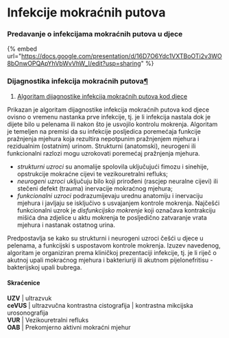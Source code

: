 # Infekcije mokraćnih putova

### Predavanje o infekcijama mokraćnih putova u djece <a href="#dijagnostika-infekcija-mokracnih-putova" id="dijagnostika-infekcija-mokracnih-putova"></a>

{% embed url="https://docs.google.com/presentation/d/16D7O6Ydc1VXTBoOTi2v3WO8bOnwOPQApYhVbWvVhW_I/edit?usp=sharing" %}

### Dijagnostika infekcija mokraćnih putova[¶](http://slaven-abdovic.from.hr/uti/#dijagnostika-infekcija-mokracnih-putova) <a href="#dijagnostika-infekcija-mokracnih-putova" id="dijagnostika-infekcija-mokracnih-putova"></a>

1. [Algoritam dijagnostike infekcija mokraćnih putova kod djece](https://drive.google.com/file/d/1yMfZRo2QVSe0Qfg8ZOKy5OJjzQzhN6OY/view?usp=sharing)

Prikazan je algoritam dijagnostike infekcija mokraćnih putova kod djece ovisno o vremenu nastanka prve infekcije, tj. je li infekcija nastala dok je dijete bilo u pelenama ili nakon što je usvojilo kontrolu mokrenja. Algoritam je temeljen na premisi da su infekcije posljedica poremećaja funkcije pražnjenja mjehura koja rezultira nepotpunim pražnjenjem mjehura i rezidualnim (ostatnim) urinom. Strukturni (anatomski), neurogeni ili funkcionalni razlozi mogu uzrokovati poremećaj pražnjenja mjehura.

* _strukturni uzroci_ su anomalije spolovila uključujući fimozu i sinehije, opstrukcije mokraćne cijevi te vezikouretralni refluks;
* _neurogeni uzroci_ uključuju bilo koji prirođeni (rascjep neuralne cijevi) ili stečeni defekt (trauma) inervacije mokraćnog mjehura;
* _funkcionalni uzroci_ podrazumijevaju urednu anatomiju i inervaciju mjehura i javljaju se isključivo s usvajanjem kontrole mokrenja. Najčešći funkcionalni uzrok je _disfunkcijsko mokrenje_ koji označava kontrakciju mišića dna zdjelice u aktu mokrenja te posljedično zatvaranje vrata mjehura i nastanak ostatnog urina.

Predpostavlja se kako su strukturni i neurogeni uzroci češći u djece u pelenama, a funkcijski s uspostavom kontrole mokrenja. Izuzev navedenog, algoritam je organiziran prema kliničkoj prezentaciji infekcije, tj. je li riječ o akutnoj upali mokraćnog mjehura i bakteriuriji ili akutnom pijelonefritisu - bakterijskoj upali bubrega.

#### Skraćenice

**UZV** | ultrazvuk\
**ceVUS** | ultrazvučna kontrastna cistografija | kontrastna mikcijska urosonografija\
**VUR** | Vezikouretralni refluks\
**OAB** | Prekomjerno aktivni mokraćni mjehur
